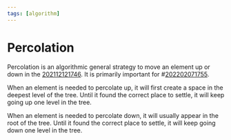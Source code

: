 ```yaml
---
tags: [algorithm]
---
```


# Percolation

Percolation is an algorithmic general strategy to move an element up or down in
the [202112121746](202112121746.md). It is primarily important for #[202202071755](202202071755.md).

When an element is needed to percolate up, it will first create a space in the
deepest level of the tree. Until it found the correct place to settle, it will
keep going up one level in the tree.

When an element is needed to percolate down, it will usually appear in the root
of the tree. Until it found the correct place to settle, it will keep going down
one level in the tree.
